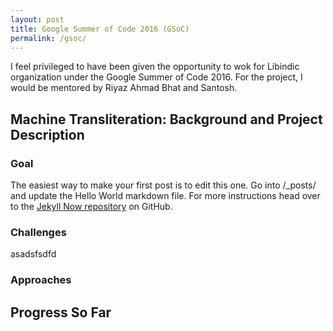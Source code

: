 ```yaml
---
layout: post
title: Google Summer of Code 2016 (GSoC)
permalink: /gsoc/
---
```


I feel privileged to have been given the opportunity to wok for Libindic organization under the Google Summer of Code 2016. For the project, I would be mentored by Riyaz Ahmad Bhat and Santosh.

## Machine Transliteration: Background and Project Description

### Goal
The easiest way to make your first post is to edit this one. Go into /_posts/ and update the Hello World markdown file. For more instructions head over to the [Jekyll Now repository](https://github.com/barryclark/jekyll-now) on GitHub.

### Challenges
asadsfsdfd

### Approaches

## Progress So Far
